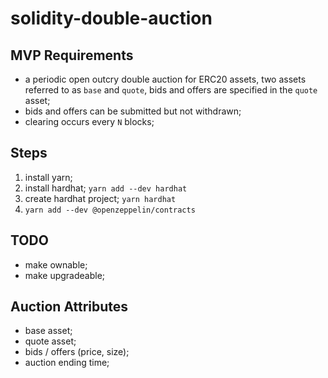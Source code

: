 # solidity-double-auction

## MVP Requirements

- a periodic open outcry double auction for ERC20 assets, two assets referred to as `base` and `quote`, bids and offers are specified in the `quote` asset;
- bids and offers can be submitted but not withdrawn;
- clearing occurs every `N` blocks;

## Steps

1. install yarn;
2. install hardhat; `yarn add --dev hardhat`
3. create hardhat project; `yarn hardhat`
4. `yarn add --dev @openzeppelin/contracts`

## TODO

- make ownable;
- make upgradeable;

## Auction Attributes

- base asset;
- quote asset;
- bids / offers (price, size);
- auction ending time;